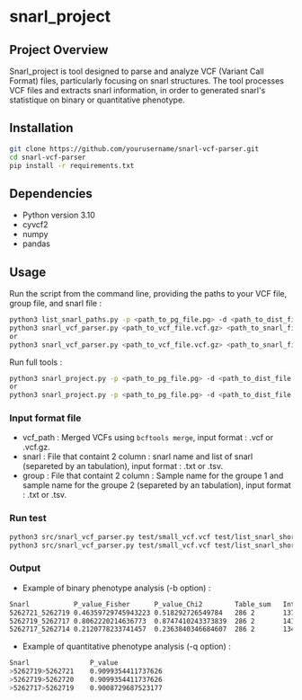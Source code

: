 # snarl_project

## Project Overview
Snarl_project is tool designed to parse and analyze VCF (Variant Call Format) files, particularly focusing on snarl structures. The tool processes VCF files and extracts snarl information, in order to generated snarl's statistique on binary or quantitative phenotype.

## Installation

````bash
git clone https://github.com/yourusername/snarl-vcf-parser.git
cd snarl-vcf-parser
pip install -r requirements.txt
````

## Dependencies
- Python version 3.10
- cyvcf2
- numpy
- pandas

## Usage
Run the script from the command line, providing the paths to your VCF file, group file, and snarl file :

```bash
python3 list_snarl_paths.py -p <path_to_pg_file.pg> -d <path_to_dist_file.dist> -o <output.tsv>
python3 snarl_vcf_parser.py <path_to_vcf_file.vcf.gz> <path_to_snarl_file.txt> -b <path_to_group_file.txt> -o output.txt
or
python3 snarl_vcf_parser.py <path_to_vcf_file.vcf.gz> <path_to_snarl_file.txt> -q <path_to_pheno_file.txt> -o output.txt
```

Run full tools :
```bash
python3 snarl_project.py -p <path_to_pg_file.pg> -d <path_to_dist_file.dist> -v <path_to_vcf_file.vcf.gz> -b <path_to_group_file.txt> -o output.tsv
or 
python3 snarl_project.py -p <path_to_pg_file.pg> -d <path_to_dist_file.dist> -v <path_to_vcf_file.vcf.gz> -q <path_to_pheno_file.txt> -o output.tsv
```

### Input format file
- vcf_path : Merged VCFs using `bcftools merge`, input format : .vcf or .vcf.gz.
- snarl : File that containt 2 column : snarl name and list of snarl (separeted by an tabulation), input format : .txt or .tsv.
- group : File that containt 2 column : Sample name for the groupe 1 and sample name for the groupe 2 (separeted by an tabulation), input format : .txt or .tsv.

### Run test
```bash
python3 src/snarl_vcf_parser.py test/small_vcf.vcf test/list_snarl_short.txt -b test/group.txt
python3 src/snarl_vcf_parser.py test/small_vcf.vcf test/list_snarl_short.txt -q test/pheno.txt
```

### Output
- Example of binary phenotype analysis (-b option) :
```bash
Snarl	        P_value_Fisher	    P_value_Chi2	    Table_sum	Inter_group	Average
5262721_5262719	0.46359729745943223	0.518292726549784	286	2	    137	        143.0
5262719_5262717	0.8062220214636773	0.8747410243373839	286	2	    141	        143.0
5262717_5262714	0.2120778233741457	0.2363840346684607	286	2	    134	        143.0
```

- Example of quantitative phenotype analysis (-q option) :
```bash
Snarl	            P_value
>5262719>5262721	0.9099354411737626
>5262719>5262720	0.9099354411737626
>5262717>5262719	0.9008729687523177
```